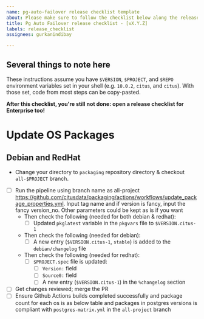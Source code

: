 ```yaml
---
name: pg-auto-failover release checklist template
about: Please make sure to follow the checklist below along the release process.
title: Pg Auto Failover release checklist - [vX.Y.Z]
labels: release_checklist
assignees: gurkanindibay

---
```


## Several things to note here

These instructions assume you have `$VERSION`, `$PROJECT`, and `$REPO` environment variables set in your shell (e.g. `10.0.2`, `citus`, and `citus`). With those set, code from most steps can be copy-pasted.

**After this checklist, you're still not done: open a release checklist for Enterprise too!**

# Update OS Packages
## Debian and RedHat
- Change your directory to `packaging` repository directory & checkout `all-$PROJECT` branch.
- [ ] Run the pipeline using branch name as all-project https://github.com/citusdata/packaging/actions/workflows/update_package_properties.yml. Input tag name and if version is fancy, input the fancy version_no. Other parameters could be kept as is if you want
  - Then check the following (needed for both debian & redhat):
    - [ ] Updated `pkglatest` variable in the `pkgvars` file to `$VERSION.citus-1`
  - Then check the following (needed for debian):
    - [ ] A new entry (`$VERSION.citus-1`, `stable`) is added to the `debian/changelog` file
  - Then check the following (needed for redhat):
    - [ ] `$PROJECT.spec` file is updated:
      - [ ] `Version:` field
      - [ ] `Source0:` field
      - [ ] A new entry (`$VERSION.citus-1`) in the `%changelog` section
- [ ] Get changes reviewed; merge the PR
- [ ] Ensure Github Actions builds completed successfully and package count for each os is as below table and packages in postgres versions is compliant with `postgres-matrix.yml` in the `all-project` branch

